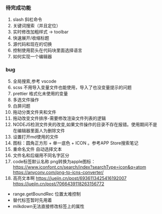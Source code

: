 ### 待完成功能

1. slash 斜杠命令
2. 关键词搜索（并且定位）
3. 实时修改加粗样式 -> toolbar
4. 快速展开/收缩标题
5. 源代码和现在的切换
6. 控制使用箭头在代码块里面选择语言
8. 如何实现一个编辑器

### bug

5. 全局搜索,参考 vscode
6. scss 不用导入变量文件也能使用，导入了也没变量提示的问题
7. prettier 格式化未使用的变量
12. 多选文件操作
14. 白屏问题
15. 拖动分类文件夹和文件
16. 拖动改变文件排序\-需要修改渲染文件列表的逻辑
18. NODEJS检测文件夹的改变,如果文件操作的目录不存在报错。使用期间不是在编辑器里面人为删除文件
19. 设置打开md使用的文件
20. 图标：圆角正方形 + 单一底色 + ICON 。参考APP Store搜索笔记
21. 重命名文件 自动选择文本
22. 文件名和后缀用不同名字区分
23. code标签默认名称
png转换为apple图标：
https://www.iconfont.cn/search/index?searchType=icon&q=atom
https://anyconv.com/png-to-icns-converter/
22. 高亮文本啊
https://juejin.cn/post/6936113425416192007
https://juejin.cn/post/7066439118263156772
- range.getBoundRec 位置太难控制
- 替代标签暂时先用着
- milkdown无法直接修改标签上的属性